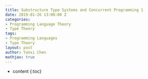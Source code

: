 ```yaml
---
title: Substructure Type Systems and Concurrent Programming 1
date: 2019-01-26 13:00:00 Z
categories:
- Programming Language Theory
- Type Theory
tags:
- Programming Languages
- Type Theory
layout: post
author: Yanxi Chen
mathjax: true
---
```


* content
{:toc}

<!--more-->
